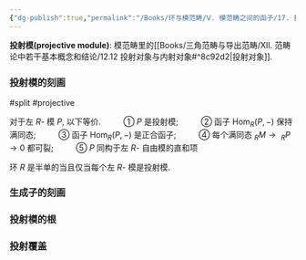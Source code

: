 ```yaml
---
{"dg-publish":true,"permalink":"/Books/环与模范畴/Ⅴ. 模范畴之间的函子/17. 投射模和生成子/","dgPassFrontmatter":true,"created":"2024-07-05T15:52:07.666+08:00","updated":"2024-08-16T20:53:33.964+08:00"}
---
```


**投射模(projective module)**: 模范畴里的[[Books/三角范畴与导出范畴/Ⅻ. 范畴论中若干基本概念和结论/12.12 投射对象与内射对象#^8c92d2\|投射对象]].

### 投射模的刻画
#split #projective 

对于左 $R$- 模 $P$, 以下等价.
$\qquad$ ① $P$ 是投射模;
$\qquad$ ② 函子 $\mathrm{Hom}_{R}(P,-)$ 保持满同态;
$\qquad$ ③ 函子 $\mathrm{Hom}_{R}(P,-)$ 是正合函子;
$\qquad$ ④ 每个满同态 $_{R}M\rightarrow\ _{R}P\rightarrow 0$ 都可裂;
$\qquad$ ⑤ $P$ 同构于左 $R$- 自由模的直和项

环 $R$ 是半单的当且仅当每个左 $R$- 模是投射模.

### 生成子的刻画

### 投射模的根

### 投射覆盖
